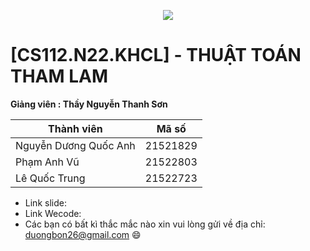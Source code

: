 <p align="center">
   <a href="https://www.uit.edu.vn/">
      <img src="https://i.imgur.com/WmMnSRt.png" border="none">
   </a>
</p>

# [CS112.N22.KHCL] - THUẬT TOÁN THAM LAM

**Giảng viên : Thầy Nguyễn Thanh Sơn**

| Thành viên  | Mã số |
| ------------- |:-------------:|
| Nguyễn Dương Quốc Anh    | 21521829     |
| Phạm Anh Vũ      | 21522803     |
| Lê Quốc Trung      | 21522723     |
- Link slide:
- Link Wecode:
- Các bạn có bất kì thắc mắc nào xin vui lòng gửi về địa chỉ: duongbon26@gmail.com 😄
